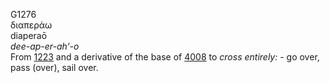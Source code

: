 <body>
  <p>G1276<br>  διαπεράω  <br> diaperaō  <br><i>dee-ap-er-ah‘-o </i><br>From <a href="g1223.htm">1223</a> and a derivative of the base of <a href="g4008.htm">4008</a>  to <i>cross</i> <i>entirely:</i> - go over, pass (over), sail over.<br></p>
 </body>